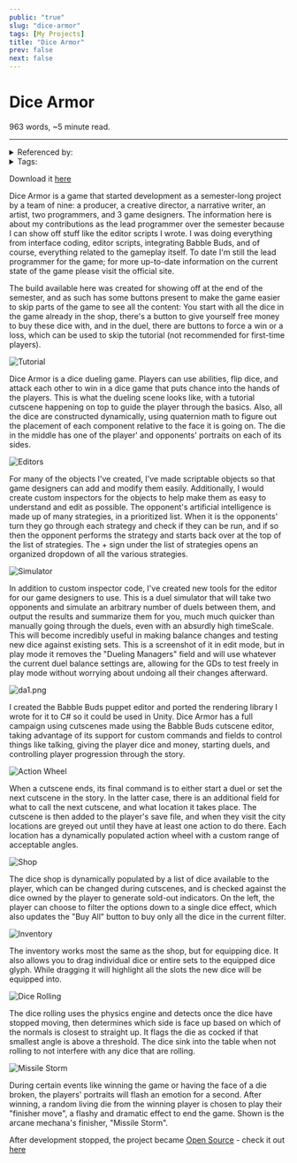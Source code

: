 ```yaml
---
public: "true"
slug: "dice-armor"
tags: [My Projects]
title: "Dice Armor"
prev: false
next: false
---
```

<script setup>
import { data } from '../../git.data.ts';
import { useData } from 'vitepress';
const pageData = useData();
</script>
<h1 class="p-name">Dice Armor</h1>
<p>963 words, ~5 minute read. <span v-html="data[`site/${pageData.page.value.relativePath}`]" /></p>
<hr/>

<details><summary>Referenced by:</summary><a href="/garden/babble-buds">Babble Buds</a></details>

<details><summary>Tags:</summary><a href="/garden/my-projects">My Projects</a></details>

Download it [here](https://drive.google.com/open?id=18rwqEIdMChdGtB-9LdI4wiqeM5C5ViOL)

Dice Armor is a game that started development as a semester-long project by a team of nine: a producer, a creative director, a narrative writer, an artist, two programmers, and 3 game designers. The information here is about my contributions as the lead programmer over the semester because I can show off stuff like the editor scripts I wrote. I was doing everything from interface coding, editor scripts, integrating Babble Buds, and of course, everything related to the gameplay itself. To date I'm still the lead programmer for the game; for more up-to-date information on the current state of the game please visit the official site.

The build available here was created for showing off at the end of the semester, and as such has some buttons present to make the game easier to skip parts of the game to see all the content: You start with all the dice in the game already in the shop, there's a button to give yourself free money to buy these dice with, and in the duel, there are buttons to force a win or a loss, which can be used to skip the tutorial (not recommended for first-time players).

<div class="img-container"><img src="/garden/da2_1717378483173_0.png" title="Tutorial"/></div>

Dice Armor is a dice dueling game. Players can use abilities, flip dice, and attack each other to win in a dice game that puts chance into the hands of the players. This is what the dueling scene looks like, with a tutorial cutscene happening on top to guide the player through the basics. Also, all the dice are constructed dynamically, using quaternion math to figure out the placement of each component relative to the face it is going on. The die in the middle has one of the player' and opponents' portraits on each of its sides.

<div class="img-container"><img src="/garden/editors_1717378509527_0.png" title="Editors"/></div>

For many of the objects I've created, I've made scriptable objects so that game designers can add and modify them easily. Additionally, I would create custom inspectors for the objects to help make them as easy to understand and edit as possible. The opponent's artificial intelligence is made up of many strategies, in a prioritized list. When it is the opponents' turn they go through each strategy and check if they can be run, and if so then the opponent performs the strategy and starts back over at the top of the list of strategies. The + sign under the list of strategies opens an organized dropdown of all the various strategies.

<div class="img-container"><img src="/garden/simulator_1717378525890_0.jpg" title="Simulator"/></div>

In addition to custom inspector code, I've created new tools for the editor for our game designers to use. This is a duel simulator that will take two opponents and simulate an arbitrary number of duels between them, and output the results and summarize them for you, much much quicker than manually going through the duels, even with an absurdly high timeScale. This will become incredibly useful in making balance changes and testing new dice against existing sets. This is a screenshot of it in edit mode, but in play mode it removes the "Dueling Managers" field and will use whatever the current duel balance settings are, allowing for the GDs to test freely in play mode without worrying about undoing all their changes afterward.

<div class="img-container"><img src="/garden/da1_1717378469912_0.png" title="da1.png"/></div>

I created the Babble Buds puppet editor and ported the rendering library I wrote for it to C# so it could be used in Unity. Dice Armor has a full campaign using cutscenes made using the Babble Buds cutscene editor, taking advantage of its support for custom commands and fields to control things like talking, giving the player dice and money, starting duels, and controlling player progression through the story.

<div class="img-container"><img src="/garden/da6_1717379962786_0.png" title="Action Wheel"/></div>

When a cutscene ends, its final command is to either start a duel or set the next cutscene in the story. In the latter case, there is an additional field for what to call the next cutscene, and what location it takes place. The cutscene is then added to the player's save file, and when they visit the city locations are greyed out until they have at least one action to do there. Each location has a dynamically populated action wheel with a custom range of acceptable angles.

<div class="img-container"><img src="/garden/da7_1717379991458_0.png" title="Shop"/></div>

The dice shop is dynamically populated by a list of dice available to the player, which can be changed during cutscenes, and is checked against the dice owned by the player to generate sold-out indicators. On the left, the player can choose to filter the options down to a single dice effect, which also updates the "Buy All" button to buy only all the dice in the current filter.

<div class="img-container"><img src="/garden/da8_1717380011914_0.png" title="Inventory"/></div>

The inventory works most the same as the shop, but for equipping dice. It also allows you to drag individual dice or entire sets to the equipped dice glyph. While dragging it will highlight all the slots the new dice will be equipped into.

<div class="img-container"><img src="/garden/da3_1717380046653_0.png" title="Dice Rolling"/></div>

The dice rolling uses the physics engine and detects once the dice have stopped moving, then determines which side is face up based on which of the normals is closest to straight up. It flags the die as cocked if that smallest angle is above a threshold. The dice sink into the table when not rolling to not interfere with any dice that are rolling.

<div class="img-container"><img src="/garden/da9_1717380177060_0.png" title="Missile Storm"/></div>

During certain events like winning the game or having the face of a die broken, the players' portraits will flash an emotion for a second. After winning, a random living die from the winning player is chosen to play their "finisher move", a flashy and dramatic effect to end the game. Shown is the arcane mechana's finisher, "Missile Storm".

After development stopped, the project became [Open Source](/garden/open-source) - check it out [here](https://github.com/sreynoldsdesign/dice_armor/tree/master/Assets/Scripts/babble.cs)